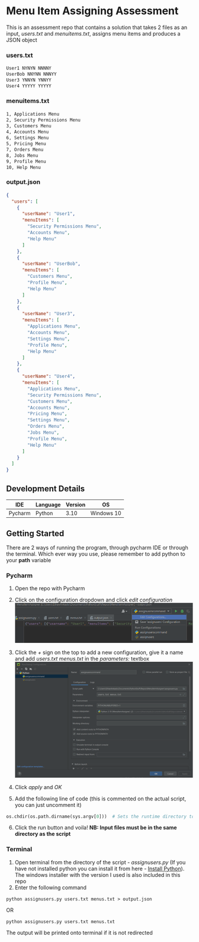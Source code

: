 # Menu Item Assigning Assessment

This is an assessment repo that contains a solution that takes 2 files as an input, *users.txt* and *menuitems.txt*, assigns menu items and produces a JSON object

### users.txt
```
User1 NYNYN NNNNY
UserBob NNYNN NNNYY
User3 YNNYN YNNYY
User4 YYYYY YYYYY
```

### menuitems.txt
```
1, Applications Menu
2, Security Permissions Menu
3, Customers Menu
4, Accounts Menu
6, Settings Menu
5, Pricing Menu
7, Orders Menu
8, Jobs Menu
9, Profile Menu
10, Help Menu
```

### output.json
``` json
{
  "users": [
    {
      "userName": "User1",
      "menuItems": [
        "Security Permissions Menu",
        "Accounts Menu",
        "Help Menu"
      ]
    },
    {
      "userName": "UserBob",
      "menuItems": [
        "Customers Menu",
        "Profile Menu",
        "Help Menu"
      ]
    },
    {
      "userName": "User3",
      "menuItems": [
        "Applications Menu",
        "Accounts Menu",
        "Settings Menu",
        "Profile Menu",
        "Help Menu"        
      ]
    },
    {
      "userName": "User4",
      "menuItems": [
        "Applications Menu",
        "Security Permissions Menu",
        "Customers Menu",
        "Accounts Menu",
        "Pricing Menu",
        "Settings Menu",
        "Orders Menu",
        "Jobs Menu",
        "Profile Menu",
        "Help Menu"
      ]
    }
  ]
}
```

## Development Details
| IDE | Language | Version | OS 
|-----|----------|---------|-----
|Pycharm |Python |  3.10   |Windows 10

## Getting Started

There are 2 ways of running the program, through pycharm IDE or through the terminal. Which ever way you use, please remember to add python to your **path** variable

### Pycharm

1. Open the repo with Pycharm
2. Click on the configuration dropdown and click *edit configuration*![config-dropdown](/DocumentationImages/config-dropdown.png)

3. Click the *+* sign on the top to add a new configuration, give it a name and add *users.txt menus.txt* in the *parameters:* textbox ![config-window](/DocumentationImages/edit-config.png)

4. Click *apply* and *OK*
5. Add the following line of code (this is commented on the actual script, you can just uncomment it)
``` python
os.chdir(os.path.dirname(sys.argv[0]))  # Sets the runtime directory to the scripts working directory
```
6. Click the run button and voila! **NB: Input files must be in the same directory as the script**

### Terminal

1. Open terminal from the directory of the script - *assignusers.py* (If you have not installed python you can install it from here - [Install Python](https://www.python.org/downloads/release/python-3100/)). The windows installer with the version I used is also included in this repo
2. Enter the following command 
```
python assignusers.py users.txt menus.txt > output.json
```
OR
```
python assignusers.py users.txt menus.txt
```
The output will be printed onto terminal if it is not redirected